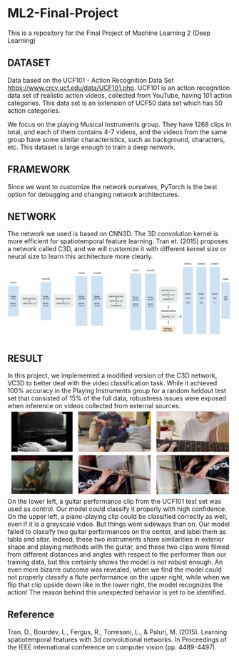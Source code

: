 # ML2-Final-Project
This is a repository for the Final Project of Machine Learning 2 (Deep Learning) 

## DATASET
Data based on the UCF101 - Action Recognition Data Set https://www.crcv.ucf.edu/data/UCF101.php. UCF101 is an action recognition data set of realistic action videos, collected from YouTube, having 101 action categories. This data set is an extension of UCF50 data set which has 50 action categories.

We focus on the playing Musical Instruments group. They have 1268 clips in total, and each of them contains 4-7 videos, and the videos from the same group have some similar characteristics, such as background, characters, etc. This dataset is large enough to train a deep network.

## FRAMEWORK
Since we want to customize the network ourselves, PyTorch is the best option for debugging and changing network architectures.

## NETWORK
The network we used is based on CNN3D. The 3D convolution kernel is more efficient for spatiotemporal feature learning. Tran et. (2015) proposes a network called C3D, and we will customize it with different kernel size or neural size to learn this architecture more clearly.
![Architecture of VC3D Network](image/vc3d.png "Architecture of VC3D Network")

## RESULT
In this project, we implemented a modified version of the C3D network, VC3D to better deal with the video classification task. While it achieved 100% accuracy in the Playing Instruments group for a random heldout test set that consisted of 15% of the full data, robustness issues were exposed when inference on videos collected from external sources.
![Results](image/output.png "Outputs and Demo")
On the lower left, a guitar performance clip from the UCF101 test set was used as control. Our model could classify it properly with high confidence. On the upper left, a piano-playing clip could be classified correctly as well, even if it is a greyscale video. But things went sideways than on. Our model failed to classify two guitar performances on the center, and label them as tabla and sitar. Indeed, these two instruments share similarities in exterior shape and playing methods with the guitar, and these two clips were filmed from different distances and angles with respect to the performer than our training data, but this certainly shows the model is not robust enough. An even more bizarre outcome was revealed, when we find the model could not properly classify a flute performance on the upper right, while when we flip that clip upside down like in the lower right, the model recognizes the action! The reason behind this unexpected behavior is yet to be identified.

## Reference
Tran, D., Bourdev, L., Fergus, R., Torresani, L., & Paluri, M. (2015). Learning spatiotemporal features with 3d convolutional networks. In Proceedings of the IEEE international conference on computer vision (pp. 4489-4497).



